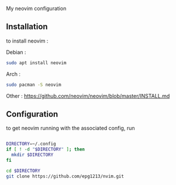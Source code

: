 
My neovim configuration

## Installation

to install neovim :

Debian :
```bash
sudo apt install neovim
```

Arch :
```bash
sudo pacman -S neovim
```

Other :
https://github.com/neovim/neovim/blob/master/INSTALL.md

## Configuration

to get neovim running with the associated config, run

```bash

DIRECTORY=~/.config
if [ ! -d "$DIRECTORY" ]; then
  mkdir $DIRECTORY
fi

cd $DIRECTORY
git clone https://github.com/epg1213/nvim.git

```


